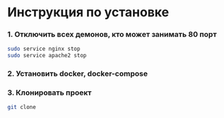 # Инструкция по установке
### 1. Отключить всех демонов, кто может занимать 80 порт
```bash
sudo service nginx stop
sudo service apache2 stop
```
### 2. Установить docker, docker-compose
### 3. Клонировать проект
```bash
git clone 
```
